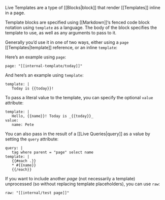 Live Templates are a type of [[Blocks|block]] that render [[Templates]] inline in a page. 

Template blocks are specified using [[Markdown]]‘s fenced code block notation using `template` as a language. The body of the block specifies the template to use, as well as any arguments to pass to it.

Generally you’d use it in one of two ways, either using a `page` [[Templates|template]] reference, or an inline `template`:

Here’s an example using `page`:
```template
page: "[[internal-template/today]]"
```

And here’s an example using `template`:
```template
template: |
   Today is {{today}}!
```

To pass a literal value to the template, you can specify the optional `value` attribute:
```template
template: |
   Hello, {{name}}! Today is _{{today}}_
value:
   name: Pete
```

You can also pass in the result of a [[Live Queries|query]] as a value by setting the `query` attribute:

```template
query: |
   tag where parent = "page" select name
template: |
   {{#each .}}
   * #{{name}}
   {{/each}}
```

If you want to include another _page_ (not necessarily a template) unprocessed (so without replacing template placeholders), you can use `raw`:
```template
raw: "[[internal/test page]]"
```
